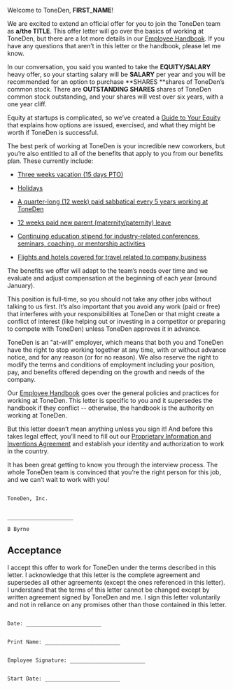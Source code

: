 Welcome to ToneDen, **FIRST_NAME**!

We are excited to extend an official offer for you to join the ToneDen team as **a/the TITLE**. This offer letter will go over the basics of working at ToneDen, but there are a lot more details in our [Employee Handbook](https://github.com/ToneDen/handbook). If you have any questions that aren’t in this letter or the handbook, please let me know.

In our conversation, you said you wanted to take the **EQUITY/SALARY** heavy offer, so your starting salary will be **SALARY** per year and you will be recommended for an option to purchase **SHARES **shares of ToneDen’s common stock. There are **OUTSTANDING SHARES** shares of ToneDen common stock outstanding, and your shares will vest over six years, with a one year cliff.

Equity at startups is complicated, so we’ve created a [Guide to Your Equity](https://github.com/ToneDen/handbook/blob/master/Hiring%20Documents/Guide%20to%20Your%20Equity.md) that explains how options are issued, exercised, and what they might be worth if ToneDen is successful.

The best perk of working at ToneDen is your incredible new coworkers, but you’re also entitled to all of the benefits that apply to you from our benefits plan. These currently include:

* [Three weeks vacation (15 days PTO)](https://github.com/ToneDen/handbook/blob/master/Benefits%20and%20Perks/Vacation%20and%20Sick%20Leave.md)

* [Holidays](https://github.com/ToneDen/handbook/blob/master/Benefits%20and%20Perks/Holiday%20List.md)

* [A quarter-long (12 week) paid sabbatical every 5 years working at ToneDen](https://github.com/ToneDen/handbook/blob/master/Benefits%20and%20Perks/Sabbatical.md)

* [12 weeks paid new parent (maternity/paternity) leave](https://github.com/ToneDen/handbook/blob/master/Benefits%20and%20Perks/New%20Parent%20Leave.md)

* [Continuing education stipend for industry-related conferences, seminars, coaching, or mentorship activities](https://github.com/ToneDen/handbook/blob/master/Benefits%20and%20Perks/Continuing%20Education.md)

* [Flights and hotels covered for travel related to company business](https://github.com/ToneDen/handbook/blob/master/Benefits%20and%20Perks/Continuing%20Education.md)

The benefits we offer will adapt to the team’s needs over time and we evaluate and adjust compensation at the beginning of each year (around January).

This position is full-time, so you should not take any other jobs without talking to us first. It’s also important that you avoid any work (paid or free) that interferes with your responsibilities at ToneDen or that might create a conflict of interest (like helping out or investing in a competitor or preparing to compete with ToneDen) unless ToneDen approves it in advance.

ToneDen is an "at-will" employer, which means that both you and ToneDen have the right to stop working together at any time, with or without advance notice, and for any reason (or for no reason). We also reserve the right to modify the terms and conditions of employment including your position, pay, and benefits offered depending on the growth and needs of the company.

Our [Employee Handbook](https://github.com/ToneDen/handbook) goes over the general policies and practices for working at ToneDen. This letter is specific to you and it supersedes the handbook if they conflict -- otherwise, the handbook is the authority on working at ToneDen.

But this letter doesn’t mean anything unless you sign it! And before this takes legal effect, you’ll need to fill out our [Proprietary Information and Inventions Agreement](https://github.com/ToneDen/handbook/blob/master/Hiring%20Documents/Employee%20Proprietary%20Information%20and%20Inventions%20Assignment%20Agreement%20(NDA).doc.md) and establish your identity and authorization to work in the country.

It has been great getting to know you through the interview process. The whole ToneDen team is convinced that you’re the right person for this job, and we can’t wait to work with you!
```

ToneDen, Inc.


_____________________

B Byrne
```

## Acceptance

I accept this offer to work for ToneDen under the terms described in this letter. I acknowledge that this letter is the complete agreement and supersedes all other agreements (except the ones referenced in this letter). I understand that the terms of this letter cannot be changed except by written agreement signed by ToneDen and me. I sign this letter voluntarily and not in reliance on any promises other than those contained in this letter.

```

Date: ________________________


Print Name: ________________________


Employee Signature: ________________________


Start Date: ________________________

```
